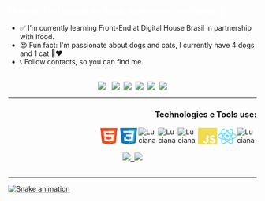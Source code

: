 <h3 style="color:white">Hi there, I'm Luciana de Paula, welcome to my GitHub.👋</h3>


- ✅ I’m currently learning Front-End at Digital House Brasil in partnership with Ifood.
- 😍 Fun fact: I'm passionate about dogs and cats, I currently have 4 dogs and 1 cat.🐾❤
- 📞 Follow contacts, so you can find me.
<br>
 <div align="center"> 
 <a href="https://wa.me/5571981399049?text=Ol%C3%A1%2C+agrade%C3%A7o+o+contato%2C+n%C3%A3o+estou+dispon%C3%ADvel+no+momento%2C+deixe+sua+mensagem+que%2C+logo+entrarei+em+contanto."><img src="https://img.shields.io/badge/WhatsApp-25D366?style=for-the-badge&logo=whatsapp&logoColor=white"></a> &nbsp
<a href = "mailto:lp.lucianadepaula@gmail.com"><img src="https://img.shields.io/badge/Gmail-D14836?style=for-the-badge&logo=gmail&logoColor=white" target="_blank"></a>&nbsp
 <a href="https://t.me/71981399049" target="_blank"><img src="https://img.shields.io/badge/Telegram-2CA5E0?style=for-the-badge&logo=telegram&logoColor=white"></a>&nbsp
<a href="https://www.instagram.com/lucianadepaula.lp" target="_blank"><img src="https://img.shields.io/badge/-Instagram-%23E4405F?style=for-the-badge&logo=instagram&logoColor=white" target="_blank"></a>&nbsp
 <a href="https://www.linkedin.com/in/luciana-de-paula-90953b207" target="_blank"><img src="https://img.shields.io/badge/-LinkedIn-%230077B5?style=for-the-badge&logo=linkedin&logoColor=white" target="_blank"></a>&nbsp
<a href="https:// https://acmeco.slack.com/team/U03F1TKP8P5" target="_blank"><img src="https://img.shields.io/badge/Slack-4A154B?style=for-the-badge&logo=slack&logoColor=white"></a>

</div>


<hr>

 <div style="display: inline_block">
 <h3 align="right">Technologies e Tools use:</h3>
 <img align="right" alt="Luciana-de-Paula-NodeJS" height="35" width="40" src="https://cdn.jsdelivr.net/gh/devicons/devicon/icons/nodejs/nodejs-original.svg">
 <img align="right" alt="RLuciana-de-Paula-React" height="35" width="40" src="https://raw.githubusercontent.com/devicons/devicon/master/icons/react/react-original.svg">
 <img align="right" alt="Luciana-de-Paula-Js" height="35" width="40" src="https://raw.githubusercontent.com/devicons/devicon/master/icons/javascript/javascript-plain.svg">
 <img align="right" alt="Luciana-de-Paula-Bootstrap" height="35" width="40" src="https://cdn.jsdelivr.net/gh/devicons/devicon/icons/bootstrap/bootstrap-original.svg">
 <img align="right" alt="Luciana-de-Paula-WordPress" height="35" width="40" src="https://cdn.jsdelivr.net/gh/devicons/devicon/icons/wordpress/wordpress-plain.svg">
 <img align="right" alt="Luciana-de-Paula-Figma" height="35" width="40" src="https://cdn.jsdelivr.net/gh/devicons/devicon/icons/figma/figma-original.svg">
 <img align="right" alt="Luciana-de-Paula-CSS" height="35" width="40" src="https://raw.githubusercontent.com/devicons/devicon/master/icons/css3/css3-original.svg">
 <img align="right" alt="Luciana-de-Paula-HTML" height="35" width="40" src="https://raw.githubusercontent.com/devicons/devicon/master/icons/html5/html5-original.svg">
 </div> 

  <br>
  <br>
  
  <div style="display:inline_block" align="center">
 <br>
  <a href="https://github.com/luciana-depaula">
  <img height="145em" src="https://github-readme-stats.vercel.app/api?username=luciana-depaula&show_icons=true&theme=radical&include_all_commits=true&count_private=true"/>&nbsp
  <img height="145em" src="https://github-readme-stats.vercel.app/api/top-langs/?username=luciana-depaula&layout=compact&langs_count=7&theme=radical"/>
</div>
  
  <br>
  <hr>
  
  ![Snake animation](https://github.com/luciana-depaula/luciana-depaula/blob/output/github-contribution-grid-snake.svg)
  
   
    
 
